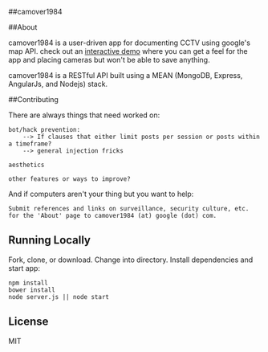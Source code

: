 ##camover1984

##About

camover1984 is a user-driven app for documenting CCTV using google's map API. check out an
[interactive demo](https://crashspringfield.github.io/camover-demo/#/) where you can get a feel
for the app and placing cameras but won't be able to save anything.

camover1984 is a RESTful API built using a MEAN (MongoDB, Express, AngularJs, and Nodejs) stack.

##Contributing

There are always things that need worked on:

    bot/hack prevention:
        --> If clauses that either limit posts per session or posts within a timeframe?
        --> general injection fricks
        
    aesthetics
    
    other features or ways to improve?

And if computers aren't your thing but you want to help:

    Submit references and links on surveillance, security culture, etc.
    for the 'About' page to camover1984 (at) google (dot) com.

## Running Locally

Fork, clone, or download. Change into directory. Install dependencies and start app:

    npm install
    bower install
    node server.js || node start

## License

MIT
